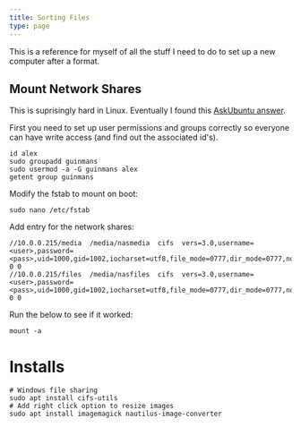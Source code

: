 ```yaml
---
title: Sorting Files
type: page
---
```


This is a reference for myself of all the stuff I need to do to set up a new computer after a format.

## Mount Network Shares

This is suprisingly hard in Linux.
Eventually I found this [AskUbuntu answer](https://askubuntu.com/questions/313093/how-do-i-mount-a-cifs-share-via-fstab-and-give-full-rw-to-guest).

First you need to set up user permissions and groups correctly so everyone can have write access (and find out the associated id's).

```shell
id alex
sudo groupadd guinmans
sudo usermod -a -G guinmans alex
getent group guinmans
```

Modify the fstab to mount on boot:
```shell
sudo nano /etc/fstab
```
Add entry for the network shares:
```
//10.0.0.215/media  /media/nasmedia  cifs  vers=3.0,username=<user>,password=<pass>,uid=1000,gid=1002,iocharset=utf8,file_mode=0777,dir_mode=0777,noperm 0 0
//10.0.0.215/files  /media/nasfiles  cifs  vers=3.0,username=<user>,password=<pass>,uid=1000,gid=1002,iocharset=utf8,file_mode=0777,dir_mode=0777,noperm 0 0
```


Run the below to see if it worked:
```shell
mount -a
```

# Installs

``` shell
# Windows file sharing
sudo apt install cifs-utils
# Add right click option to resize images
sudo apt install imagemagick nautilus-image-converter
```
